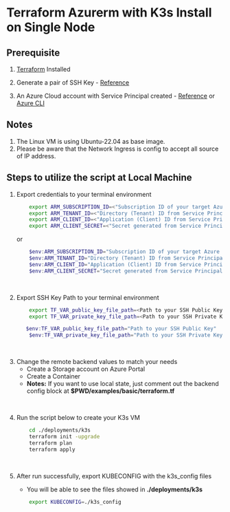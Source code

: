 # Terraform Azurerm with K3s Install on Single Node

## Prerequisite

1. [Terraform](https://spacelift.io/blog/how-to-install-terraform) Installed

2. Generate a pair of SSH Key - [Reference](https://docs.oracle.com/en/cloud/cloud-at-customer/occ-get-started/generate-ssh-key-pair.html#GUID-8B9E7FCB-CEA3-4FB3-BF1A-FD3406A2432F)

3. An Azure Cloud account with Service Principal created - [Reference](https://learn.microsoft.com/en-us/entra/identity-platform/howto-create-service-principal-portal) or [Azure CLI](https://learn.microsoft.com/en-us/cli/azure/azure-cli-sp-tutorial-1?tabs=bash)

## Notes

1. The Linux VM is using Ubuntu-22.04 as base image.
2. Please be aware that the Network Ingress is config to accept all source of IP address.

## Steps to utilize the script at Local Machine

1. Export credentials to your terminal environment

    ```bash
        export ARM_SUBSCRIPTION_ID=<"Subscription ID of your target Azure Subscription">
        export ARM_TENANT_ID=<"Directory (Tenant) ID from Service Principal">
        export ARM_CLIENT_ID=<"Application (Client) ID from Service Principal">
        export ARM_CLIENT_SECRET=<"Secret generated from Service Principal">
    ```

    or 

    ```powershell
        $env:ARM_SUBSCRIPTION_ID="Subscription ID of your target Azure Subscription"
        $env:ARM_TENANT_ID="Directory (Tenant) ID from Service Principal"
        $env:ARM_CLIENT_ID="Application (Client) ID from Service Principal"
        $env:ARM_CLIENT_SECRET="Secret generated from Service Principal"
    ```

<br>

2. Export SSH Key Path to your terminal environment

    ```bash
        export TF_VAR_public_key_file_path=<Path to your SSH Public Key>
        export TF_VAR_private_key_file_path=<Path to your SSH Private Key>
    ```

    ```powershell
       $env:TF_VAR_public_key_file_path="Path to your SSH Public Key"
        $env:TF_VAR_private_key_file_path="Path to your SSH Private Key"
    ```


<br>

3. Change the remote backend values to match your needs
    - Create a Storage account on Azure Portal
    - Create a Container
    - **Notes:** If you want to use local state, just comment out the backend config block at **$PWD/examples/basic/terraform.tf**

<br>

4. Run the script below to create your K3s VM

    ```bash
        cd ./deployments/k3s
        terraform init -upgrade
        terraform plan
        terraform apply
    ```

<br>

5. After run successfully, export KUBECONFIG with the k3s_config files

    - You will be able to see the files showed in **./deployments/k3s**

    ```bash
        export KUBECONFIG=./k3s_config
    ```
